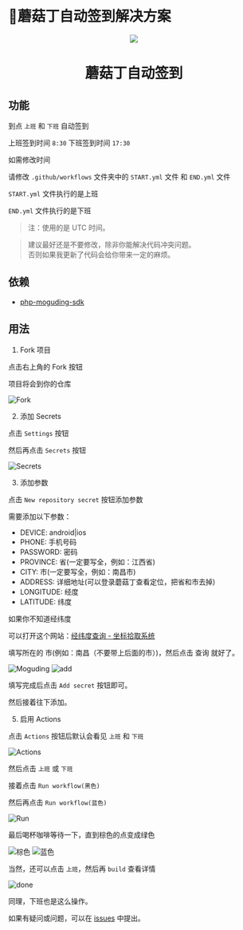 # 🍄蘑菇丁自动签到解决方案

<p align="center">
    <img src="public/images/moguding.png" />
</p>

<h1 align="center">蘑菇丁自动签到</h1>

## 功能

到点 `上班` 和 `下班` 自动签到

上班签到时间 `8:30`
下班签到时间 `17:30`

如需修改时间

请修改 `.github/workflows` 文件夹中的 `START.yml` 文件 和 `END.yml` 文件

`START.yml` 文件执行的是上班

`END.yml` 文件执行的是下班

> 注：使用的是 UTC 时间。  

> 建议最好还是不要修改，除非你能解决代码冲突问题。  
> 否则如果我更新了代码会给你带来一定的麻烦。

## 依赖

- [php-moguding-sdk](https://github.com/laradocs/php-moguding-sdk)

## 用法

1. Fork 项目

点击右上角的 Fork 按钮

项目将会到你的仓库

![Fork](public/images/fork.png)

2. 添加 Secrets

点击 `Settings` 按钮

然后再点击 `Secrets` 按钮

![Secrets](public/images/secrets.png)

3. 添加参数

点击 `New repository secret` 按钮添加参数

需要添加以下参数：

- DEVICE: android|ios
- PHONE: 手机号码
- PASSWORD: 密码
- PROVINCE: 省(一定要写全，例如：江西省)
- CITY: 市(一定要写全，例如：南昌市)
- ADDRESS: 详细地址(可以登录蘑菇丁查看定位，把省和市去掉)
- LONGITUDE: 经度
- LATITUDE: 纬度

如果你不知道经纬度

可以打开这个网站：[经纬度查询 - 坐标拾取系统](https://jingweidu.bmcx.com)

填写所在的 市(例如：南昌（不要带上后面的市）)，然后点击 查询 就好了。

![Moguding](public/images/new-repository-secret.png)
![add](public/images/add.png)

填写完成后点击 `Add secret` 按钮即可。

然后接着往下添加。

5. 启用 Actions

点击 `Actions` 按钮后默认会看见 `上班` 和 `下班`

![Actions](public/images/actions.png)

然后点击 `上班` 或 `下班`

接着点击 `Run workflow(黑色)`

然后再点击 `Run workflow(蓝色)`

![Run](public/images/run.png)

最后喝杯咖啡等待一下，直到棕色的点变成绿色

![棕色](public/images/zongse.png)
![蓝色](public/images/lvse.png)

当然，还可以点击 `上班`，然后再 `build` 查看详情

![done](public/images/done.png)

同理，下班也是这么操作。

如果有疑问或问题，可以在 [issues](https://github.com/laradocs/moguding-solution/issues) 中提出。
